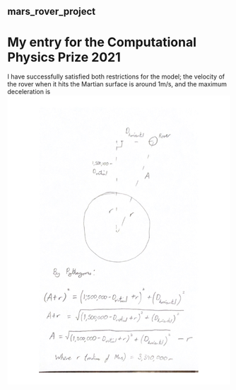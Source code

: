 ## mars_rover_project
# My entry for the Computational Physics Prize 2021

I have successfully satisfied both restrictions for the model; the velocity of the rover when it hits the Martian surface is around 1m/s, and the maximum deceleration is 
![Diagram](images/altitudeDiagram.jpg)
